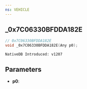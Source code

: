 ```yaml
---
ns: VEHICLE
---
```

## _0x7C06330BFDDA182E

```c
// 0x7C06330BFDDA182E
void _0x7C06330BFDDA182E(Any p0);
```

```
NativeDB Introduced: v1207
```

## Parameters
* **p0**:
